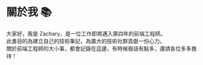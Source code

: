 # 關於我 📚

大家好，我是 Zachary，是一位工作即將邁入第四年的前端工程師。<br>
此書目的為建立自己的技術筆記，為廣大的技術社群貢獻一份心力。<br>
關於前端工程師的大小事，都會記錄在這邊，有時候廢話有點多，還請各位多多擔待！
